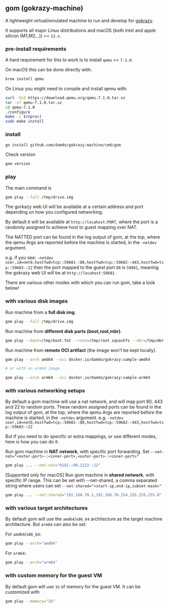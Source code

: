 ## gom (gokrazy-machine)

A lightweight virtual/emulated machine to run and develop for [gokrazy](gokrazy.org).

It supports all major Linux distributions and macOS (both intel and apple silicon (M1,M2,..)) >= `12.x`.

### pre-install requirements

A hard requirement for this to work is to install `qemu` >= `7.1.0`.

On macOS this can be done directly with:
```sh
brew install qemu
```

On Linux you might need to compile and install qemu with:
```sh
curl -SLO https://download.qemu.org/qemu-7.1.0.tar.xz
tar -xf qemu-7.1.0.tar.xz
cd qemu-7.1.0
./configure
make -j $(nproc)
sudo make install
```

### install
```sh
go install github.com/damdo/gokrazy-machine/cmd/gom
```

Check version
```sh
gom version
```

### play

The main command is
```sh
gom play --full /tmp/drive.img
```

The gorkazy web UI will be available at a certain address and port
depending on how you configured networking.

By default it will be available at `http://locahost:PORT`, where the
port is a randomly assigned to achieve host to guest mapping over NAT.

The NATTED port can be found in the log output of gom, at the top, where the qemu Args
are reported before the machine is started, in the `-netdev` argument.

e.g. if you see: `-netdev user,id=net0,hostfwd=tcp::59681-:80,hostfwd=tcp::59682-:443,hostfwd=tcp::59683-:22`
then the port mapped to the guest port `80` is `59681`, meaning the gokrazy web UI will be at `http://locahost:59681`.

There are various other modes with which you can run gom, take a look below!

### with various disk images

Run machine from a **full disk img**.
```sh
gom play --full /tmp/drive.img
```

Run machine from **different disk parts (boot,root,mbr)**.
```sh
gom play --boot=/tmp/boot.fat --root=/tmp/root.squashfs --mbr=/tmp/mbr.img
```

Run machine from **remote OCI artifact** (the image won't be kept locally).
```sh
gom play --arch amd64 --oci docker.io/damdo/gokrazy:sample-amd64

# or with an arm64 image

gom play --arch arm64 --oci docker.io/damdo/gokrazy:sample-arm64
```

### with various networking setups

By default a gom machine will use a nat network, and will map port 80, 443 and 22 to random ports.
These random assigned ports can be found in the log output of gom, at the top, where the qemu Args
are reported before the machine is started, in the `-netdev` argument. 
e.g. `-netdev user,id=net0,hostfwd=tcp::59681-:80,hostfwd=tcp::59682-:443,hostfwd=tcp::59683-:22`

But if you need to do specific or extra mappings, or use different modes, here is how you can do it.

Run gom machine in **NAT network**, with specific port forwarding.
Set `--net-nat="<outer-port>-:<inner-port>,<outer-port>-:<inner-port>"`
```sh
gom play ... --net-nat="8181-:80,2222-:22"
```

[Supported only for macOS]
Run gom machine in **shared network**, with specific IP range.
This can be set with --net-shared, a comma separated string
where users can set `--net-shared="<start-ip,end-ip,subnet-mask>"`
```sh
gom play ... --net-shared="192.168.70.1,192.168.70.254,255.255.255.0"
```

### with various target architectures
By default gom will use the `amd64`/`x86_64` architecture as the target machine architecture.
But `arm64` can also be set.

For `amd64`/`x86_64`:
```sh
gom play --arch="amd64"
```

For `arm64`:
```sh
gom play --arch="arm64"
```

### with custom memory for the guest VM
By default gom will use `1G` of memory for the guest VM.
It can be customized with
```sh
gom play --memory="2G"
```
